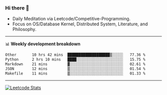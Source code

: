 ### Hi there 👋
* Daily Meditation via Leetcode/Competitive-Programming.
* Focus on OS/Database Kernel, Distributed System, Literature, and Philosophy.

-------

📊 **Weekly development breakdown**
<!--START_SECTION:waka-->

```txt
Other       10 hrs 42 mins  ███████████████████▒░░░░░   77.36 %
Python      2 hrs 10 mins   ████░░░░░░░░░░░░░░░░░░░░░   15.75 %
Markdown    21 mins         ▓░░░░░░░░░░░░░░░░░░░░░░░░   02.61 %
JSON        12 mins         ▒░░░░░░░░░░░░░░░░░░░░░░░░   01.54 %
Makefile    11 mins         ▒░░░░░░░░░░░░░░░░░░░░░░░░   01.33 %
```

<!--END_SECTION:waka-->

-------

[![Leetcode Stats](https://leetcard.jacoblin.cool/hzhang413?font=Fira+Mono)](https://leetcode.com/fxrc)
<!-- ![image](./cyberpunk-ghost-in-the-shell.gif)
![image](./gis-archive.png) -->
